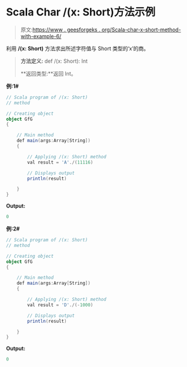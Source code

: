 # Scala Char /(x: Short)方法示例

> 原文:[https://www . geesforgeks . org/Scala-char-x-short-method-with-example-6/](https://www.geeksforgeeks.org/scala-char-x-short-method-with-example-6/)

利用 **/(x: Short)** 方法求出所述字符值与 Short 类型的‘x’的商。

> **方法定义:** def /(x: Short): Int
> 
> **返回类型:**返回 Int。

**例:1#**

```scala
// Scala program of /(x: Short)
// method

// Creating object
object GfG 
{ 

    // Main method
    def main(args:Array[String])
    {

        // Applying /(x: Short) method 
        val result = 'A'./(11116)

        // Displays output
        println(result)

    }
} 
```

**Output:**

```scala
0

```

**例:2#**

```scala
// Scala program of /(x: Short)
// method

// Creating object
object GfG
{ 

    // Main method
    def main(args:Array[String])
    {

        // Applying /(x: Short) method
        val result = 'D'./(-1000)

        // Displays output
        println(result)

    }
} 
```

**Output:**

```scala
0

```